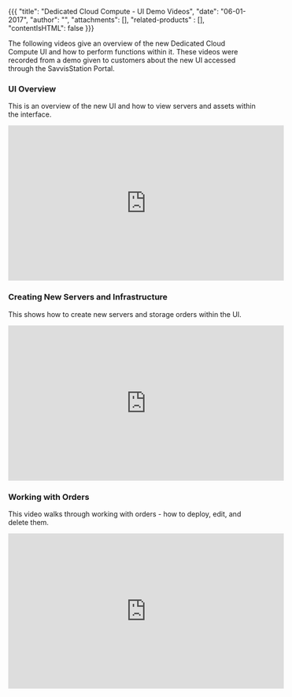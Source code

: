 {{{
"title": "Dedicated Cloud Compute - UI Demo Videos",
"date": "06-01-2017",
"author": "",
"attachments": [],
"related-products" : [],
"contentIsHTML": false
}}}

The following videos give an overview of the new Dedicated Cloud Compute UI and how to perform functions within it. These videos were recorded from a demo given to customers about the new UI accessed through the SavvisStation Portal.

### UI Overview

This is an overview of the new UI and how to view servers and assets within the interface.

<iframe width="560" height="315" src="https://player.vimeo.com/video/219145368" frameborder="0" allowfullscreen></iframe>

### Creating New Servers and Infrastructure

This shows how to create new servers and storage orders within the UI.

<iframe width="560" height="315" src="https://player.vimeo.com/video/219146128" frameborder="0" allowfullscreen></iframe>

### Working with Orders

This video walks through working with orders - how to deploy, edit, and delete them.

<iframe width="560" height="315" src="https://player.vimeo.com/video/219146611" frameborder="0" allowfullscreen></iframe>

